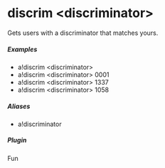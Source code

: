 # discrim &lt;discriminator&gt;

Gets users with a discriminator that matches yours.
			

##### Examples

* a!discrim &lt;discriminator&gt; 
* a!discrim &lt;discriminator&gt; 0001
* a!discrim &lt;discriminator&gt; 1337
* a!discrim &lt;discriminator&gt; 1058


##### Aliases

* a!discriminator


##### Plugin
Fun